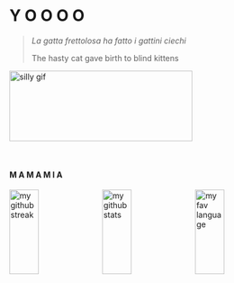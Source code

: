# Y O O O O 

> *La gatta frettolosa ha fatto i gattini ciechi*
> 
> The hasty cat gave birth to blind kittens

<a href="#"><img height="125px" width="325px" src="https://media.tenor.com/ayQz8C6VtYQAAAAi/arima-kana-speech-bubble.gif" alt="silly gif" /></a>

<br/>

#### M A M A M I A
<a href="#"><img width="32%" height="150rem" src="https://github-readme-streak-stats.herokuapp.com/?user=dheanka73" alt="my github streak" /></a>
<a href="#"><img width="32%" height="150rem" src="https://github-readme-stats-eight-theta.vercel.app/api?username=dheanka73&show_icons=true&include_all_commits=true&count_private=true" alt="my github stats" /></a>
<a href="#"><img width="32%" height="150rem" src="https://github-readme-stats-eight-theta.vercel.app/api?username=dheanka73&show_icons=true&include_all_commits=true&count_private=true" alt="my fav language" /></a>
